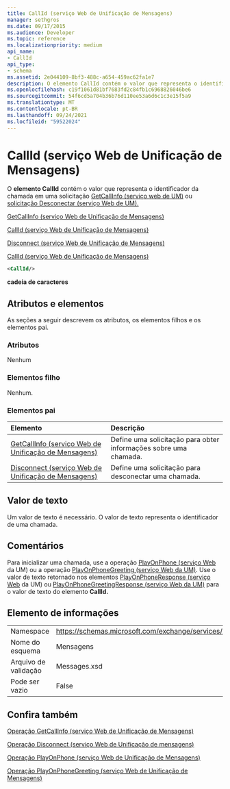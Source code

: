 ```yaml
---
title: CallId (serviço Web de Unificação de Mensagens)
manager: sethgros
ms.date: 09/17/2015
ms.audience: Developer
ms.topic: reference
ms.localizationpriority: medium
api_name:
- CallId
api_type:
- schema
ms.assetid: 2e044109-8bf3-488c-a654-459ac62fa1e7
description: O elemento CallId contém o valor que representa o identificador da chamada em uma solicitação GetCallInfo (serviço web de UM) ou solicitação Desconectar (serviço Web de UM).
ms.openlocfilehash: c19f1061d81bf7683fd2c84fb1c6968826046be6
ms.sourcegitcommit: 54f6cd5a704b36b76d110ee53a6d6c1c3e15f5a9
ms.translationtype: MT
ms.contentlocale: pt-BR
ms.lasthandoff: 09/24/2021
ms.locfileid: "59522024"
---
```

# <a name="callid-um-web-service"></a>CallId (serviço Web de Unificação de Mensagens)

O **elemento CallId** contém o valor que representa o identificador da chamada em uma solicitação [GetCallInfo (serviço web de UM)](getcallinfo-um-web-service.md) ou [solicitação Desconectar (serviço Web de UM).](disconnect-um-web-service.md) 
  
[GetCallInfo (serviço Web de Unificação de Mensagens)](getcallinfo-um-web-service.md)
  
[CallId (serviço Web de Unificação de Mensagens)](callid-um-web-service.md)
  
[Disconnect (serviço Web de Unificação de Mensagens)](disconnect-um-web-service.md)
  
[CallId (serviço Web de Unificação de Mensagens)](callid-um-web-service.md)
  
```xml
<CallId/>
```

 **cadeia de caracteres**
## <a name="attributes-and-elements"></a>Atributos e elementos

As seções a seguir descrevem os atributos, os elementos filhos e os elementos pai.
  
### <a name="attributes"></a>Atributos

Nenhum
  
### <a name="child-elements"></a>Elementos filho

Nenhum.
  
### <a name="parent-elements"></a>Elementos pai

|**Elemento**|**Descrição**|
|:-----|:-----|
|[GetCallInfo (serviço Web de Unificação de Mensagens)](getcallinfo-um-web-service.md) <br/> |Define uma solicitação para obter informações sobre uma chamada.  <br/> |
|[Disconnect (serviço Web de Unificação de Mensagens)](disconnect-um-web-service.md) <br/> |Define uma solicitação para desconectar uma chamada.  <br/> |
   
## <a name="text-value"></a>Valor de texto

Um valor de texto é necessário. O valor de texto representa o identificador de uma chamada.
  
## <a name="remarks"></a>Comentários

Para inicializar uma chamada, use a operação [PlayOnPhone (serviço Web](playonphone-operation-um-web-service.md) da UM) ou a operação [PlayOnPhoneGreeting (serviço Web da UM)](playonphonegreeting-operation-um-web-service.md). Use o valor de texto retornado nos elementos [PlayOnPhoneResponse (serviço Web](playonphoneresponse-um-web-service.md) da UM) ou [PlayOnPhoneGreetingResponse (serviço Web da UM)](playonphonegreetingresponse-um-web-service.md) para o valor de texto do elemento **CallId.** 
  
## <a name="element-information"></a>Elemento de informações

|||
|:-----|:-----|
|Namespace  <br/> |https://schemas.microsoft.com/exchange/services/2006/messages  <br/> |
|Nome do esquema  <br/> |Mensagens  <br/> |
|Arquivo de validação  <br/> |Messages.xsd  <br/> |
|Pode ser vazio  <br/> |False  <br/> |
   
## <a name="see-also"></a>Confira também



[Operação GetCallInfo (serviço Web de Unificação de Mensagens)](getcallinfo-operation-um-web-service.md)
  
[Operação Disconnect (serviço Web de Unificação de mensagens)](disconnect-operation-um-web-service.md)
  
[Operação PlayOnPhone (serviço Web de Unificação de Mensagens)](playonphone-operation-um-web-service.md)
  
[Operação PlayOnPhoneGreeting (serviço Web de Unificação de Mensagens)](playonphonegreeting-operation-um-web-service.md)

